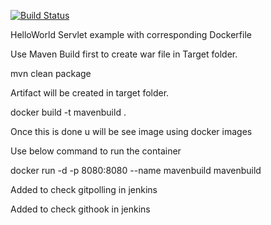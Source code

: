 [![Build Status](https://dev.azure.com/simplilearn/Simplilearn-Azure/_apis/build/status/anujdevopslearn.MavenBuild?branchName=master)](https://dev.azure.com/simplilearn/Simplilearn-Azure/_build/latest?definitionId=2&branchName=master)

HelloWorld Servlet example with corresponding Dockerfile

Use Maven Build first to create war file in Target folder.

mvn clean package

Artifact will be created in target folder.

docker build -t mavenbuild .

Once this is done u will be see image using docker images

Use below command to run the container

docker run -d -p 8080:8080 --name mavenbuild mavenbuild

Added to check gitpolling in jenkins

Added to check githook in jenkins
